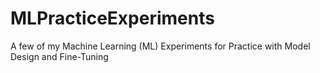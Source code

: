 # MLPracticeExperiments
A few of my Machine Learning (ML) Experiments for Practice with Model Design and Fine-Tuning
